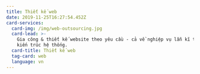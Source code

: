 ```yaml
---
title: Thiết kế web
date: 2019-11-25T16:27:54.452Z
card-services:
  card-img: /img/web-outsourcing.jpg
  card-lead: >-
    Gia công & thiết kế website theo yêu cầu - cả về nghiệp vụ lẫn kĩ thuật và
    kiến trúc hệ thống.
  card-title: Thiết kế web
  tag-card: web
  language: vn
---
```

